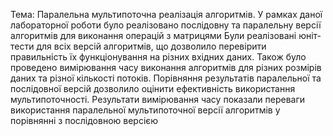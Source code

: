 Тема: Паралельна мультипоточна реалізація алгоритмів.
У рамках даної лабораторної роботи було реалізовано 
послідовну та паралельну версії алгоритмів для виконання операцій з 
матрицями
Були реалізовані юніт-тести для всіх версій алгоритмів, що дозволило 
перевірити правильність їх функціонування на різних вхідних даних. Також 
було проведено вимірювання часу виконання алгоритмів для різних 
розмірів даних та різної кількості потоків. Порівняння результатів паралельної 
та послідовної версій дозволило оцінити ефективність використання 
мультипоточності. Результати вимірювання часу показали переваги 
використання паралельної мультипоточної версії алгоритмів у порівнянні з 
послідовною версією
